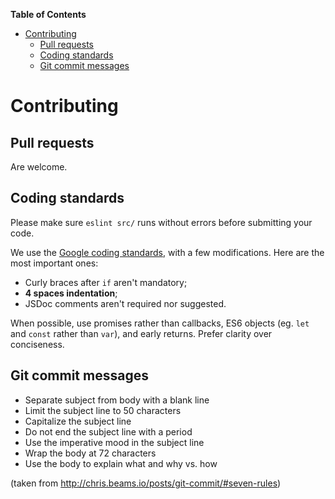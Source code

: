 <!-- START doctoc generated TOC please keep comment here to allow auto update -->
<!-- DON'T EDIT THIS SECTION, INSTEAD RE-RUN doctoc TO UPDATE -->
**Table of Contents**

- [Contributing](#contributing)
  - [Pull requests](#pull-requests)
  - [Coding standards](#coding-standards)
  - [Git commit messages](#git-commit-messages)

<!-- END doctoc generated TOC please keep comment here to allow auto update -->

# Contributing

## Pull requests

Are welcome.

## Coding standards

Please make sure `eslint src/` runs without errors before submitting your code.

We use the [Google coding standards](https://google.github.io/styleguide/javascriptguide.xml), with a few modifications. Here are the most important ones:

 * Curly braces after `if` aren't mandatory;
 * **4 spaces indentation**;
 * JSDoc comments aren't required nor suggested.

When possible, use promises rather than callbacks, ES6 objects (eg. `let` and `const` rather than `var`), and early returns. Prefer clarity over conciseness.

## Git commit messages

* Separate subject from body with a blank line
* Limit the subject line to 50 characters
* Capitalize the subject line
* Do not end the subject line with a period
* Use the imperative mood in the subject line
* Wrap the body at 72 characters
* Use the body to explain what and why vs. how

(taken from http://chris.beams.io/posts/git-commit/#seven-rules)

